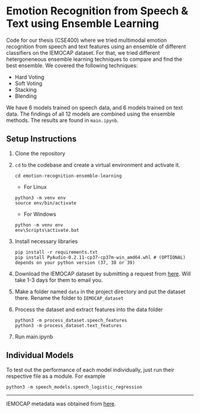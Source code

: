 # Emotion Recognition from Speech & Text using Ensemble Learning

Code for our thesis (CSE400) where we tried multimodal emotion recognition from speech and text features using an ensemble of different classifiers on the IEMOCAP dataset. For that, we tried different hetergoneneous ensemble learning techniques to compare and find the best ensemble. We covered the following techniques:

* Hard Voting
* Soft Voting
* Stacking
* Blending

We have 6 models trained on speech data, and 6 models trained on text data. The findings of all 12 models are combined using the ensemble methods. The results are found in `main.ipynb`.

## Setup Instructions

1. Clone the repository

1. `cd` to the codebase and create a virtual environment and activate it.
    ```
    cd emotion-recognition-ensemble-learning
    ```
    * For Linux
    ```
    python3 -m venv env
    source env/bin/activate
    ```
    * For Windows
    ```
    python -m venv env
    env\Scripts\activate.bat
    ```
1. Install necessary libraries
    ```
    pip install -r requirements.txt
    pip install PyAudio-0.2.11-cp37-cp37m-win_amd64.whl # (OPTIONAL) depends on your python version (37, 38 or 39)
    ```
1. Download the IEMOCAP dataset by submitting a request from [here](https://sail.usc.edu/iemocap/iemocap_release.htm). Will take 1-3 days for them to email you.
1. Make a folder named `data` in the project directory and put the dataset there. Rename the folder to `IEMOCAP_dataset`
1. Process the dataset and extract features into the data folder
    ```
    python3 -m process_dataset.speech_features
    python3 -m process_dataset.text_features
    ```
1. Run main.ipynb

## Individual Models

To test out the performance of each model individually, just run their respective file as a module. For example
```
python3 -m speech_models.speech_logistic_regression
```

---

IEMOCAP metadata was obtained from [here](https://www.kaggle.com/datasets/samuelsamsudinng/iemocap-emotion-speech-database).